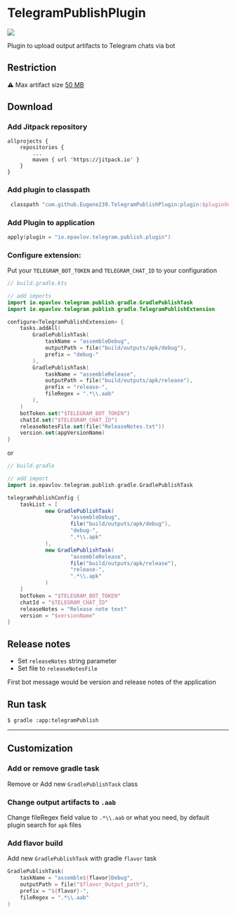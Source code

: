 TelegramPublishPlugin
==============================
[![](https://jitpack.io/v/Eugene239/TelegramPublishPlugin.svg)](https://jitpack.io/#Eugene239/TelegramPublishPlugin)

Plugin to upload output artifacts to Telegram chats via bot

Restriction
-----

⚠️ Max artifact size [50 MB][1]

Download
-----

### Add Jitpack repository

```
allprojects {
    repositories {
        ...
        maven { url 'https://jitpack.io' }
    }
}
```

### Add plugin to classpath

```kotlin
 classpath "com.github.Eugene239.TelegramPublishPlugin:plugin:$pluginVersion"
```

### Add Plugin to application

```kotlin
apply(plugin = "io.epavlov.telegram.publish.plugin")
```

### Configure extension:

Put your `TELEGRAM_BOT_TOKEN` and `TELEGRAM_CHAT_ID` to your configuration

```kotlin
// build.gradle.kts

// add imports
import io.epavlov.telegram.publish.gradle.GradlePublishTask
import io.epavlov.telegram.publish.gradle.TelegramPublishExtension

configure<TelegramPublishExtension> {
    tasks.addAll(
        GradlePublishTask(
            taskName = "assembleDebug",
            outputPath = file("build/outputs/apk/debug"),
            prefix = "debug-"
        ),
        GradlePublishTask(
            taskName = "assembleRelease",
            outputPath = file("build/outputs/apk/release"),
            prefix = "release-",
            fileRegex = ".*\\.aab"
        ),
    )
    botToken.set("$TELEGRAM_BOT_TOKEN")
    chatId.set("$TELEGRAM_CHAT_ID")
    releaseNotesFile.set(file("ReleaseNotes.txt"))
    version.set(appVersionName)
}
```

or

```groovy
// build.gradle

// add import
import io.epavlov.telegram.publish.gradle.GradlePublishTask

telegramPublishConfig {
    taskList = [
            new GradlePublishTask(
                    "assembleDebug",
                    file("build/outputs/apk/debug"),
                    "debug-",
                    ".*\\.apk"
            ),
            new GradlePublishTask(
                    "assembleRelease",
                    file("build/outputs/apk/release"),
                    "release-",
                    ".*\\.apk"
            )
    ]
    botToken = "$TELEGRAM_BOT_TOKEN"
    chatId = "$TELEGRAM_CHAT_ID"
    releaseNotes = "Release note text"
    version = "$versionName"
}
```

Release notes
-----

- Set `releaseNotes` string parameter
- Set file to `releaseNotesFile`

First bot message would be version and release notes of the application


Run task
-----

```
$ gradle :app:telegramPublish 
```

--- 

Customization
-----

### Add or remove gradle task

Remove or Add new `GradlePublishTask` class

### Change output artifacts to `.aab`

Change fileRegex field value to `.*\\.aab` or what you need, by default plugin search for `apk` files

### Add flavor build

Add new `GradlePublishTask` with gradle `flavor` task

```kotlin
GradlePublishTask(
    taskName = "assemble${flavor}Debug",
    outputPath = file("$flavor_Output_path"),
    prefix = "${flavor}-",
    fileRegex = ".*\\.aab"
)
```

[1]: https://core.telegram.org/bots/api#senddocument